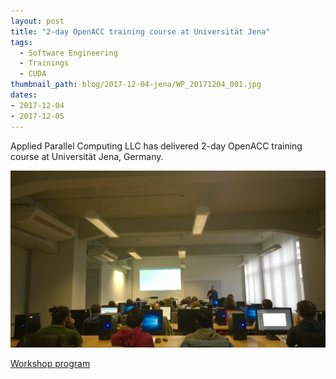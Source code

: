 ```yaml
---
layout: post
title: "2-day OpenACC training course at Universität Jena"
tags:
  - Software Engineering
  - Trainings
  - CUDA
thumbnail_path: blog/2017-12-04-jena/WP_20171204_001.jpg
dates:
- 2017-12-04
- 2017-12-05
---
```


Applied Parallel Computing LLC has delivered 2-day OpenACC training course at Universität Jena, Germany.

![alt text](\assets\img\blog\2017-12-04-jena\WP_20171204_001.jpg "Logo Title Text 1")

[Workshop program](\assets\img\blog\2017-12-04-jena\ujena_program.pdf)
